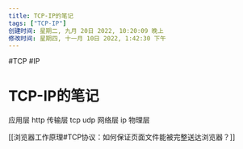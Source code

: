 ```yaml
---
title: TCP-IP的笔记
tags: ["TCP-IP"]
创建时间: 星期二, 九月 20日 2022, 10:20:09 晚上
修改时间: 星期四, 十一月 10日 2022, 1:42:30 下午
---
```

#TCP #IP

# TCP-IP的笔记

应用层 http
传输层 tcp udp
网络层 ip
物理层

[[浏览器工作原理#TCP协议：如何保证页面文件能被完整送达浏览器？]]